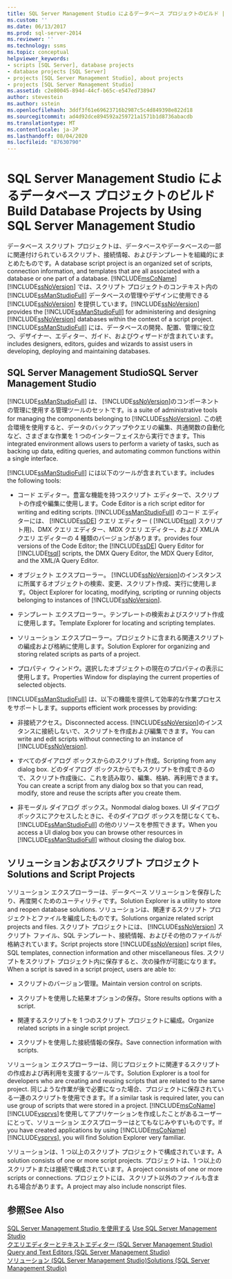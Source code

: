 ```yaml
---
title: SQL Server Management Studio によるデータベース プロジェクトのビルド | Microsoft Docs
ms.custom: ''
ms.date: 06/13/2017
ms.prod: sql-server-2014
ms.reviewer: ''
ms.technology: ssms
ms.topic: conceptual
helpviewer_keywords:
- scripts [SQL Server], database projects
- database projects [SQL Server]
- projects [SQL Server Management Studio], about projects
- projects [SQL Server Management Studio]
ms.assetid: c2e80045-894d-44cf-b65c-e547ed738947
author: stevestein
ms.author: sstein
ms.openlocfilehash: 3ddf3f61e69623716b2987c5c4d849398e822d18
ms.sourcegitcommit: ad4d92dce894592a259721a1571b1d8736abacdb
ms.translationtype: MT
ms.contentlocale: ja-JP
ms.lasthandoff: 08/04/2020
ms.locfileid: "87630790"
---
```

# <a name="build-database-projects-by-using-sql-server-management-studio"></a><span data-ttu-id="39651-102">SQL Server Management Studio によるデータベース プロジェクトのビルド</span><span class="sxs-lookup"><span data-stu-id="39651-102">Build Database Projects by Using SQL Server Management Studio</span></span>
  <span data-ttu-id="39651-103">データベース スクリプト プロジェクトは、データベースやデータベースの一部に関連付けられているスクリプト、接続情報、およびテンプレートを組織的にまとめたものです。</span><span class="sxs-lookup"><span data-stu-id="39651-103">A database script project is an organized set of scripts, connection information, and templates that are all associated with a database or one part of a database.</span></span> [!INCLUDE[msCoName](../includes/msconame-md.md)] <span data-ttu-id="39651-104">[!INCLUDE[ssNoVersion](../includes/ssnoversion-md.md)] では、スクリプト プロジェクトのコンテキスト内の [!INCLUDE[ssManStudioFull](../includes/ssmanstudiofull-md.md)] データベースの管理やデザインに使用できる [!INCLUDE[ssNoVersion](../includes/ssnoversion-md.md)] を提供しています。</span><span class="sxs-lookup"><span data-stu-id="39651-104">[!INCLUDE[ssNoVersion](../includes/ssnoversion-md.md)] provides the [!INCLUDE[ssManStudioFull](../includes/ssmanstudiofull-md.md)] for administering and designing [!INCLUDE[ssNoVersion](../includes/ssnoversion-md.md)] databases within the context of a script project.</span></span> [!INCLUDE[ssManStudioFull](../includes/ssmanstudiofull-md.md)] <span data-ttu-id="39651-105">には、データベースの開発、配置、管理に役立つ、デザイナー、エディター、ガイド、およびウィザードが含まれています。</span><span class="sxs-lookup"><span data-stu-id="39651-105">includes designers, editors, guides and wizards to assist users in developing, deploying and maintaining databases.</span></span>  
  
## <a name="sql-server-management-studio"></a><span data-ttu-id="39651-106">SQL Server Management Studio</span><span class="sxs-lookup"><span data-stu-id="39651-106">SQL Server Management Studio</span></span>  
 [!INCLUDE[ssManStudioFull](../includes/ssmanstudiofull-md.md)] <span data-ttu-id="39651-107">は、 [!INCLUDE[ssNoVersion](../includes/ssnoversion-md.md)]のコンポーネントの管理に使用する管理ツールのセットです。</span><span class="sxs-lookup"><span data-stu-id="39651-107">is a suite of administrative tools for managing the components belonging to [!INCLUDE[ssNoVersion](../includes/ssnoversion-md.md)].</span></span> <span data-ttu-id="39651-108">この統合環境を使用すると、データのバックアップやクエリの編集、共通関数の自動化など、さまざまな作業を 1 つのインターフェイスから実行できます。</span><span class="sxs-lookup"><span data-stu-id="39651-108">This integrated environment allows users to perform a variety of tasks, such as backing up data, editing queries, and automating common functions within a single interface.</span></span>  
  
 [!INCLUDE[ssManStudioFull](../includes/ssmanstudiofull-md.md)] <span data-ttu-id="39651-109">には以下のツールが含まれています。</span><span class="sxs-lookup"><span data-stu-id="39651-109">includes the following tools:</span></span>  
  
-   <span data-ttu-id="39651-110">コード エディター。豊富な機能を持つスクリプト エディターで、スクリプトの作成や編集に使用します。</span><span class="sxs-lookup"><span data-stu-id="39651-110">Code Editor is a rich script editor for writing and editing scripts.</span></span> [!INCLUDE[ssManStudioFull](../includes/ssmanstudiofull-md.md)] <span data-ttu-id="39651-111">のコード エディターには、 [!INCLUDE[ssDE](../includes/ssde-md.md)] クエリ エディター ( [!INCLUDE[tsql](../includes/tsql-md.md)] スクリプト用)、DMX クエリ エディター、MDX クエリ エディター、および XML/A クエリ エディターの 4 種類のバージョンがあります。</span><span class="sxs-lookup"><span data-stu-id="39651-111">provides four versions of the Code Editor; the [!INCLUDE[ssDE](../includes/ssde-md.md)] Query Editor for [!INCLUDE[tsql](../includes/tsql-md.md)] scripts, the DMX Query Editor, the MDX Query Editor, and the XML/A Query Editor.</span></span>  
  
-   <span data-ttu-id="39651-112">オブジェクト エクスプローラー。 [!INCLUDE[ssNoVersion](../includes/ssnoversion-md.md)]のインスタンスに所属するオブジェクトの検索、変更、スクリプト作成、実行に使用します。</span><span class="sxs-lookup"><span data-stu-id="39651-112">Object Explorer for locating, modifying, scripting or running objects belonging to instances of [!INCLUDE[ssNoVersion](../includes/ssnoversion-md.md)].</span></span>  
  
-   <span data-ttu-id="39651-113">テンプレート エクスプローラー。テンプレートの検索およびスクリプト作成に使用します。</span><span class="sxs-lookup"><span data-stu-id="39651-113">Template Explorer for locating and scripting templates.</span></span>  
  
-   <span data-ttu-id="39651-114">ソリューション エクスプローラー。プロジェクトに含まれる関連スクリプトの編成および格納に使用します。</span><span class="sxs-lookup"><span data-stu-id="39651-114">Solution Explorer for organizing and storing related scripts as parts of a project.</span></span>  
  
-   <span data-ttu-id="39651-115">プロパティ ウィンドウ。選択したオブジェクトの現在のプロパティの表示に使用します。</span><span class="sxs-lookup"><span data-stu-id="39651-115">Properties Window for displaying the current properties of selected objects.</span></span>  
  
 [!INCLUDE[ssManStudioFull](../includes/ssmanstudiofull-md.md)] <span data-ttu-id="39651-116">は、以下の機能を提供して効率的な作業プロセスをサポートします。</span><span class="sxs-lookup"><span data-stu-id="39651-116">supports efficient work processes by providing:</span></span>  
  
-   <span data-ttu-id="39651-117">非接続アクセス。</span><span class="sxs-lookup"><span data-stu-id="39651-117">Disconnected access.</span></span> <span data-ttu-id="39651-118">[!INCLUDE[ssNoVersion](../includes/ssnoversion-md.md)]のインスタンスに接続しないで、スクリプトを作成および編集できます。</span><span class="sxs-lookup"><span data-stu-id="39651-118">You can write and edit scripts without connecting to an instance of [!INCLUDE[ssNoVersion](../includes/ssnoversion-md.md)].</span></span>  
  
-   <span data-ttu-id="39651-119">すべてのダイアログ ボックスからのスクリプト作成。</span><span class="sxs-lookup"><span data-stu-id="39651-119">Scripting from any dialog box.</span></span> <span data-ttu-id="39651-120">どのダイアログ ボックスからでもスクリプトを作成できるので、スクリプト作成後に、これを読み取り、編集、格納、再利用できます。</span><span class="sxs-lookup"><span data-stu-id="39651-120">You can create a script from any dialog box so that you can read, modify, store and reuse the scripts after you create them.</span></span>  
  
-   <span data-ttu-id="39651-121">非モーダル ダイアログ ボックス。</span><span class="sxs-lookup"><span data-stu-id="39651-121">Nonmodal dialog boxes.</span></span> <span data-ttu-id="39651-122">UI ダイアログ ボックスにアクセスしたときに、そのダイアログ ボックスを閉じなくても、 [!INCLUDE[ssManStudioFull](../includes/ssmanstudiofull-md.md)] の他のリソースを参照できます。</span><span class="sxs-lookup"><span data-stu-id="39651-122">When you access a UI dialog box you can browse other resources in [!INCLUDE[ssManStudioFull](../includes/ssmanstudiofull-md.md)] without closing the dialog box.</span></span>  
  
## <a name="solutions-and-script-projects"></a><span data-ttu-id="39651-123">ソリューションおよびスクリプト プロジェクト</span><span class="sxs-lookup"><span data-stu-id="39651-123">Solutions and Script Projects</span></span>  
 <span data-ttu-id="39651-124">ソリューション エクスプローラーは、データベース ソリューションを保存したり、再度開くためのユーティリティです。</span><span class="sxs-lookup"><span data-stu-id="39651-124">Solution Explorer is a utility to store and reopen database solutions.</span></span> <span data-ttu-id="39651-125">ソリューションは、関連するスクリプト プロジェクトとファイルを編成したものです。</span><span class="sxs-lookup"><span data-stu-id="39651-125">Solutions organize related script projects and files.</span></span> <span data-ttu-id="39651-126">スクリプト プロジェクトには、 [!INCLUDE[ssNoVersion](../includes/ssnoversion-md.md)] スクリプト ファイル、SQL テンプレート、接続情報、およびその他のファイルが格納されています。</span><span class="sxs-lookup"><span data-stu-id="39651-126">Script projects store [!INCLUDE[ssNoVersion](../includes/ssnoversion-md.md)] script files, SQL templates, connection information and other miscellaneous files.</span></span> <span data-ttu-id="39651-127">スクリプトをスクリプト プロジェクト内に保存すると、次の操作が可能になります。</span><span class="sxs-lookup"><span data-stu-id="39651-127">When a script is saved in a script project, users are able to:</span></span>  
  
-   <span data-ttu-id="39651-128">スクリプトのバージョン管理。</span><span class="sxs-lookup"><span data-stu-id="39651-128">Maintain version control on scripts.</span></span>  
  
-   <span data-ttu-id="39651-129">スクリプトを使用した結果オプションの保存。</span><span class="sxs-lookup"><span data-stu-id="39651-129">Store results options with a script.</span></span>  
  
-   <span data-ttu-id="39651-130">関連するスクリプトを 1 つのスクリプト プロジェクトに編成。</span><span class="sxs-lookup"><span data-stu-id="39651-130">Organize related scripts in a single script project.</span></span>  
  
-   <span data-ttu-id="39651-131">スクリプトを使用した接続情報の保存。</span><span class="sxs-lookup"><span data-stu-id="39651-131">Save connection information with scripts.</span></span>  
  
 <span data-ttu-id="39651-132">ソリューション エクスプローラーは、同じプロジェクトに関連するスクリプトの作成および再利用を支援するツールです。</span><span class="sxs-lookup"><span data-stu-id="39651-132">Solution Explorer is a tool for developers who are creating and reusing scripts that are related to the same project.</span></span> <span data-ttu-id="39651-133">同じような作業が後で必要になった場合、プロジェクトに保存されている一連のスクリプトを使用できます。</span><span class="sxs-lookup"><span data-stu-id="39651-133">If a similar task is required later, you can use group of scripts that were stored in a project.</span></span> <span data-ttu-id="39651-134">[!INCLUDE[msCoName](../includes/msconame-md.md)] [!INCLUDE[vsprvs](../includes/vsprvs-md.md)]を使用してアプリケーションを作成したことがあるユーザーにとって、ソリューション エクスプローラーはとてもなじみやすいものです。</span><span class="sxs-lookup"><span data-stu-id="39651-134">If you have created applications by using [!INCLUDE[msCoName](../includes/msconame-md.md)] [!INCLUDE[vsprvs](../includes/vsprvs-md.md)], you will find Solution Explorer very familiar.</span></span>  
  
 <span data-ttu-id="39651-135">ソリューションは、1 つ以上のスクリプト プロジェクトで構成されています。</span><span class="sxs-lookup"><span data-stu-id="39651-135">A solution consists of one or more script projects.</span></span> <span data-ttu-id="39651-136">プロジェクトは、1 つ以上のスクリプトまたは接続で構成されています。</span><span class="sxs-lookup"><span data-stu-id="39651-136">A project consists of one or more scripts or connections.</span></span> <span data-ttu-id="39651-137">プロジェクトには、スクリプト以外のファイルも含まれる場合があります。</span><span class="sxs-lookup"><span data-stu-id="39651-137">A project may also include nonscript files.</span></span>  
  
## <a name="see-also"></a><span data-ttu-id="39651-138">参照</span><span class="sxs-lookup"><span data-stu-id="39651-138">See Also</span></span>  
 <span data-ttu-id="39651-139">[SQL Server Management Studio を使用する](../database-engine/use-sql-server-management-studio.md) </span><span class="sxs-lookup"><span data-stu-id="39651-139">[Use SQL Server Management Studio](../database-engine/use-sql-server-management-studio.md) </span></span>  
 <span data-ttu-id="39651-140">[クエリエディターとテキストエディター &#40;SQL Server Management Studio&#41;](../relational-databases/scripting/query-and-text-editors-sql-server-management-studio.md) </span><span class="sxs-lookup"><span data-stu-id="39651-140">[Query and Text Editors &#40;SQL Server Management Studio&#41;](../relational-databases/scripting/query-and-text-editors-sql-server-management-studio.md) </span></span>  
 [<span data-ttu-id="39651-141">ソリューション (SQL Server Management Studio)</span><span class="sxs-lookup"><span data-stu-id="39651-141">Solutions &#40;SQL Server Management Studio&#41;</span></span>](solution/solutions-sql-server-management-studio.md)  
  
  
